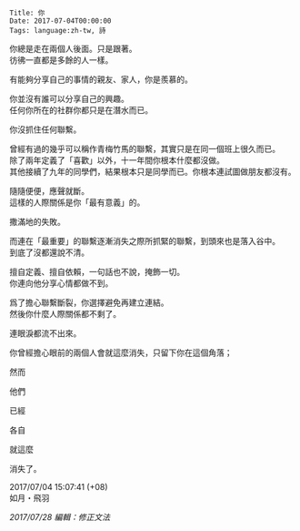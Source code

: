     Title: 你
    Date: 2017-07-04T00:00:00
    Tags: language:zh-tw, 詩

你總是走在兩個人後面。只是跟著。<br>
彷彿一直都是多餘的人一樣。<br>

有能夠分享自己的事情的親友、家人，你是羨慕的。<br>

你並沒有誰可以分享自己的興趣。<br>
任何你所在的社群你都只是在潛水而已。<br>

你沒抓住任何聯繫。<br>

曾經有過的幾乎可以稱作青梅竹馬的聯繫，其實只是在同一個班上很久而已。<br>
除了兩年定義了「喜歡」以外，十一年間你根本什麼都沒做。<br>
其他接續了九年的同學們，結果根本只是同學而已。你根本連試圖做朋友都沒有。<br>

隨隨便便，應聲就斷。<br>
這樣的人際關係是你「最有意義」的。<br>

撒滿地的失敗。<br>

而連在「最重要」的聯繫逐漸消失之際所抓緊的聯繫，到頭來也是落入谷中。<br>
到底了沒都還說不清。<br>

擅自定義、擅自依賴，一句話也不說，掩飾一切。<br>
你連向他分享心情都做不到。<br>

爲了擔心聯繫斷裂，你選擇避免再建立連結。<br>
然後你什麼人際關係都不剩了。<br>

連眼淚都流不出來。<br>

你曾經擔心眼前的兩個人會就這麼消失，只留下你在這個角落；<br>

然而<br>

他們<br>

已經<br>

各自<br>

就這麼<br>

消失了。<br>

2017/07/04 15:07:41 (+08)<br>
如月・飛羽<br>

*2017/07/28 編輯：修正文法*
